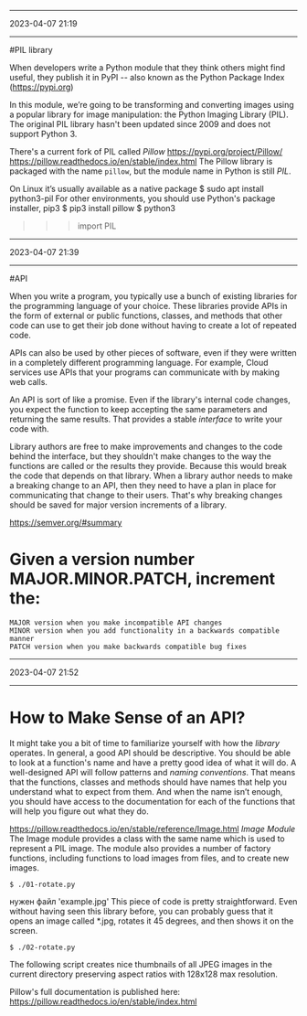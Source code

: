 *********************
  2023-04-07  21:19
*********************
#PIL library

When developers write a Python module that they think others might find useful, they publish it in PyPI -- also known as the Python Package Index (https://pypi.org)

In this module, we’re going to be transforming and converting images using a popular library for image manipulation: the Python Imaging Library (PIL). 
The original PIL library hasn't been updated since 2009 and does not support Python 3.

There's a current fork of PIL called *Pillow*
		https://pypi.org/project/Pillow/
		https://pillow.readthedocs.io/en/stable/index.html
The Pillow library is packaged with the name `pillow`, but the module name in Python is still *PIL*.

On Linux it’s usually available as a native package
	$ sudo apt install python3-pil
For other environments, you should use Python's package installer, pip3
	$ pip3 install pillow
	$ python3
>>> import PIL

*********************
  2023-04-07  21:39
*********************
#API

When you write a program, you typically use a bunch of existing libraries for the programming language of your choice. These libraries provide APIs in the form of external or public functions, classes, and methods that other code can use to get their job done without having to create a lot of repeated code.

APIs can also be used by other pieces of software, even if they were written in a completely different programming language. For example, Cloud services use APIs that your programs can communicate with by making web calls.

An API is sort of like a promise. Even if the library's internal code changes, you expect the function to keep accepting the same parameters and returning the same results. That provides a stable *interface* to write your code with.
 
 Library authors are free to make improvements and changes to the code behind the interface, but they shouldn't make changes to the way the functions are called or the results they provide. Because this would break the code that depends on that library. When a library author needs to make a breaking change to an API, then they need to have a plan in place for communicating that change to their users. That's why breaking changes should be saved for major version increments of a library.
 
 https://semver.org/#summary
# Given a version number MAJOR.MINOR.PATCH, increment the:
    MAJOR version when you make incompatible API changes
    MINOR version when you add functionality in a backwards compatible manner
    PATCH version when you make backwards compatible bug fixes


*********************
  2023-04-07  21:52
*********************
# How to Make Sense of an API?
 
It might take you a bit of time to familiarize yourself with how the *library* operates.
In general, a good API should be descriptive. You should be able to look at a function's name and have a pretty good idea of what it will do. A well-designed API will follow patterns and *naming conventions*. That means that the functions, classes and methods should have names that help you understand what to expect from them. And when the name isn’t enough, you should have access to the documentation for each of the functions that will help you figure out what they do.

https://pillow.readthedocs.io/en/stable/reference/Image.html
	*Image Module*
The Image module provides a class with the same name which is used to represent a PIL image. The module also provides a number of factory functions, including functions to load images from files, and to create new images.

	$ ./01-rotate.py
нужен файл 'example.jpg'
This piece of code is pretty straightforward. Even without having seen this library before, you can probably guess that it opens an image called *.jpg, rotates it 45 degrees, and then shows it on the screen.

	$ ./02-rotate.py 
The following script creates nice thumbnails of all JPEG images in the current directory preserving aspect ratios with 128x128 max resolution.

Pillow's full documentation is published here:
		https://pillow.readthedocs.io/en/stable/index.html